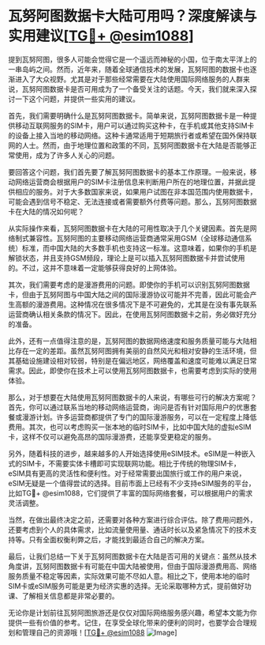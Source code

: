# 瓦努阿图数据卡大陆可用吗？深度解读与实用建议[[TG💪+ @esim1088](https://t.me/s/esim1088)]

提到瓦努阿图，很多人可能会觉得它是一个遥远而神秘的小国，位于南太平洋上的一串岛屿之间。然而，近年来，随着全球通信技术的发展，瓦努阿图的数据卡也逐渐进入了大众视野。尤其是对于那些经常需要在大陆使用国际网络服务的人群来说，瓦努阿图数据卡是否可用成为了一个备受关注的话题。今天，我们就来深入探讨一下这个问题，并提供一些实用的建议。

首先，我们需要明确什么是瓦努阿图数据卡。简单来说，瓦努阿图数据卡是一种提供移动互联网服务的SIM卡，用户可以通过购买这种卡，在手机或其他支持SIM卡的设备上接入当地的移动网络。这种卡通常适用于短期旅行者或希望在国外保持联网的人士。然而，由于地理位置和政策的不同，瓦努阿图数据卡在大陆是否能够正常使用，成为了许多人关心的问题。

要回答这个问题，我们首先要了解瓦努阿图数据卡的基本工作原理。一般来说，移动网络运营商会根据用户的SIM卡注册信息来判断用户所在的地理位置，并据此提供相应的服务。对于大多数国家来说，如果用户试图在非本国范围内使用数据卡，可能会遇到信号不稳定、无法连接或者需要额外付费等问题。那么，瓦努阿图数据卡在大陆的情况如何呢？

从实际操作来看，瓦努阿图数据卡在大陆的可用性取决于几个关键因素。首先是网络制式兼容性。瓦努阿图的主要移动网络运营商通常采用GSM（全球移动通信系统）标准，而中国大陆的大多数手机也支持这一标准。这意味着，如果你的手机是解锁状态，并且支持GSM频段，理论上是可以插入瓦努阿图数据卡并尝试使用的。不过，这并不意味着一定能够获得良好的上网体验。

其次，我们需要考虑的是漫游费用的问题。即使你的手机可以识别瓦努阿图数据卡，但由于瓦努阿图与中国大陆之间的国际漫游协议可能并不完善，因此可能会产生高额的漫游费用。这种情况在很多情况下是不可避免的，尤其是在没有事先联系运营商确认相关条款的情况下。因此，在使用瓦努阿图数据卡之前，务必做好充分的准备。

此外，还有一点值得注意的是，瓦努阿图的数据网络速度和服务质量可能与大陆相比存在一定的差距。虽然瓦努阿图拥有美丽的自然风光和相对安静的生活环境，但其基础设施建设相对较弱，特别是在偏远地区，网络覆盖和速度可能难以满足日常需求。因此，即使你在技术上可以使用瓦努阿图数据卡，也需要考虑到实际的使用体验。

那么，对于想要在大陆使用瓦努阿图数据卡的人来说，有哪些可行的解决方案呢？首先，你可以通过联系当地的移动网络运营商，询问是否有针对国际用户的优惠套餐或漫游计划。许多运营商都提供了专门的国际漫游服务，可以在一定程度上降低费用。其次，也可以考虑购买一张本地的临时SIM卡，比如中国大陆的虚拟eSIM卡，这样不仅可以避免高昂的国际漫游费，还能享受更稳定的服务。

另外，随着科技的进步，越来越多的人开始选择使用eSIM技术。eSIM是一种嵌入式的SIM卡，不需要实体卡槽即可实现联网功能。相比于传统的物理SIM卡，eSIM具有更高的灵活性和便利性。对于经常需要出国旅行或工作的用户来说，eSIM无疑是一个值得尝试的选择。目前市面上已经有不少支持eSIM服务的平台，比如TG💪+ @esim1088，它们提供了丰富的国际网络套餐，可以根据用户的需求灵活调整。

当然，在做出最终决定之前，还需要对各种方案进行综合评估。除了费用问题外，还要考虑到个人的具体需求，比如流量使用量、通话时长以及紧急情况下的技术支持等。只有全面权衡利弊之后，才能找到最适合自己的解决方案。

最后，让我们总结一下关于瓦努阿图数据卡在大陆是否可用的关键点：虽然从技术角度讲，瓦努阿图数据卡有可能在中国大陆被使用，但由于国际漫游费用高、网络服务质量不稳定等因素，实际效果可能不尽如人意。相比之下，使用本地的临时SIM卡或eSIM服务可能是更为经济实惠的选择。无论采取哪种方式，提前做好功课、了解相关信息都是非常必要的。

无论你是计划前往瓦努阿图旅游还是仅仅对国际网络服务感兴趣，希望本文能为你提供一些有价值的参考。记住，在享受全球化带来的便利的同时，也要学会合理规划和管理自己的资源哦！[[TG💪+ @esim1088](https://t.me/s/esim1088) ![Image](https://i.postimg.cc/4NQfJmqS/Snipaste-2025-05-13-00-14-12.png)]